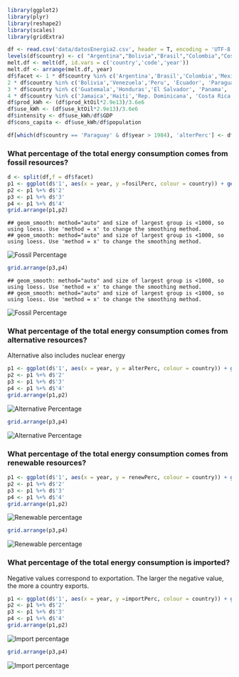 

```r
library(ggplot2)
library(plyr)
library(reshape2)
library(scales)
library(gridExtra)
```


```r
df <- read.csv('data/datosEnergia2.csv', header = T, encoding = 'UTF-8')
levels(df$country) <- c( "Argentina","Bolivia","Brasil","Colombia","Costa Rica","Cuba","Ecuador","El Salvador","Guatemala",                 "Haiti","Honduras","Jamaica","Mexico","Nicaragua","Panama","Paraguay","Peru","Rep. Dominicana","Venezuela")
melt.df <- melt(df, id.vars = c('country','code','year'))
melt.df <- arrange(melt.df, year)
df$facet <- 1 * df$country %in% c('Argentina','Brasil','Colombia','Mexico') +
2 * df$country %in% c('Bolivia','Venezuela','Peru', 'Ecuador', 'Paraguay') +
3 * df$country %in% c('Guatemala','Honduras','El Salvador', 'Panama', 'Nicaragua') +
4 * df$country %in% c('Jamaica','Haiti','Rep. Dominicana', 'Costa Rica', 'Cuba')
df$prod_kWh <- (df$prod_ktOil*2.9e13)/3.6e6
df$use_kWh <- (df$use_ktOil*2.9e13)/3.6e6
df$intensity <- df$use_kWh/df$GDP
df$cons_capita <- df$use_kWh/df$population

df[which(df$country == 'Paraguay' & df$year > 1984), 'alterPerc'] <- df[which(df$country == 'Paraguay' & df$year > 1984), 'alterPerc']/10
```

### What percentage of the total energy consumption comes from fossil resources? ###


```r
d <- split(df,f = df$facet)
p1 <- ggplot(d$'1', aes(x = year, y =fosilPerc, colour = country)) + geom_smooth() + theme_bw()  + facet_wrap(~ facet) + theme(axis.text.x = element_text(angle = 45), legend.key.size = unit(0.6, "cm"), legend.text = element_text(size = 7)) + scale_colour_brewer(palette = 'Set1') + scale_y_continuous(labels = comma)
p2 <- p1 %+% d$'2'
p3 <- p1 %+% d$'3'
p4 <- p1 %+% d$'4'
grid.arrange(p1,p2)
```

```
## geom_smooth: method="auto" and size of largest group is <1000, so using loess. Use 'method = x' to change the smoothing method.
## geom_smooth: method="auto" and size of largest group is <1000, so using loess. Use 'method = x' to change the smoothing method.
```

![Fossil Percentage](./details_files/figure-html/fosil1.png) 

```r
grid.arrange(p3,p4)
```

```
## geom_smooth: method="auto" and size of largest group is <1000, so using loess. Use 'method = x' to change the smoothing method.
## geom_smooth: method="auto" and size of largest group is <1000, so using loess. Use 'method = x' to change the smoothing method.
```

![Fossil Percentage](./details_files/figure-html/fosil2.png) 

### What percentage of the total energy consumption comes from alternative resources? ###

Alternative also includes nuclear energy


```r
p1 <- ggplot(d$'1', aes(x = year, y = alterPerc, colour = country)) + geom_line() + theme_bw()+ scale_colour_brewer(palette = 'Set1') + scale_y_continuous(labels = comma) + facet_wrap(~ facet) + theme(axis.text.x = element_text(angle = 45),legend.key.size = unit(0.6, "cm"), legend.text = element_text(size = 7))
p2 <- p1 %+% d$'2'
p3 <- p1 %+% d$'3'
p4 <- p1 %+% d$'4'
grid.arrange(p1,p2)
```

![Alternative Percentage](./details_files/figure-html/alternative1.png) 

```r
grid.arrange(p3,p4)
```

![Alternative Percentage](./details_files/figure-html/alternative2.png) 

### What percentage of the total energy consumption comes from renewable resources? ###


```r
p1 <- ggplot(d$'1', aes(x = year, y = renewPerc, colour = country)) + geom_line() + theme_bw()+ scale_colour_brewer(palette = 'Set1') + scale_y_continuous(labels = comma) + facet_wrap(~ facet) + theme(axis.text.x = element_text(angle = 45), legend.key.size = unit(0.6, "cm"), legend.text = element_text(size = 7))
p2 <- p1 %+% d$'2'
p3 <- p1 %+% d$'3'
p4 <- p1 %+% d$'4'
grid.arrange(p1,p2)
```

![Renewable percentage](./details_files/figure-html/renew1.png) 

```r
grid.arrange(p3,p4)
```

![Renewable percentage](./details_files/figure-html/renew2.png) 


### What percentage of the total energy consumption is imported? ###

Negative values correspond to exportation. The larger the negative value, the more a country exports.


```r
p1 <- ggplot(d$'1', aes(x = year, y =importPerc, colour = country)) + geom_line() + theme_bw()+ scale_colour_brewer(palette = 'Set1') + scale_y_continuous(labels = comma) + facet_wrap(~ facet) + theme(axis.text.x = element_text(angle = 45), legend.key.size = unit(0.6, "cm"), legend.text = element_text(size = 7))
p2 <- p1 %+% d$'2'
p3 <- p1 %+% d$'3'
p4 <- p1 %+% d$'4'
grid.arrange(p1,p2)
```

![Import percentage](./details_files/figure-html/import1.png) 

```r
grid.arrange(p3,p4)
```

![Import percentage](./details_files/figure-html/import2.png) 


